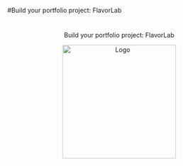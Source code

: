 #Build your portfolio project: FlavorLab
#
#

<div align="center">
  <p>Build your portfolio project: FlavorLab</p>
  <img src="https://storage.googleapis.com/openscreenshot/v%2Fz%2FC/jHArj8Czv.png" alt="Logo" width="256" height="256">
</div>
